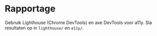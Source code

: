# Rapportage

Gebruik Lighthouse (Chrome DevTools) en axe DevTools voor a11y.
Sla resultaten op in `lighthouse/` en `a11y/`.
